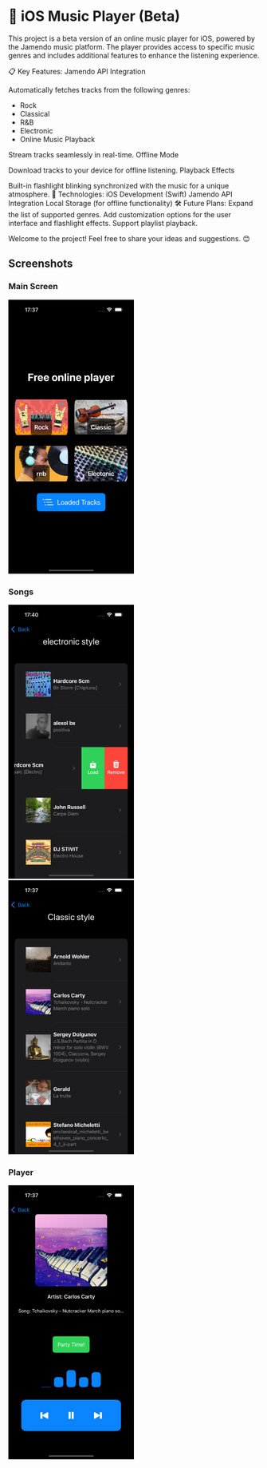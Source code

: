 <h1>🎵 iOS Music Player (Beta)</h1>
This project is a beta version of an online music player for iOS, powered by the Jamendo music platform. The player provides access to specific music genres and includes additional features to enhance the listening experience.

📋 Key Features:
Jamendo API Integration

Automatically fetches tracks from the following genres:
<ul>
    <li>Rock</li>
    <li>Classical</li>
    <li>R&B</li>
    <li>Electronic</li>
    <li>Online Music Playback</li>
</ul>

Stream tracks seamlessly in real-time.
Offline Mode

Download tracks to your device for offline listening.
Playback Effects

Built-in flashlight blinking synchronized with the music for a unique atmosphere.
🚀 Technologies:
iOS Development (Swift)
Jamendo API Integration
Local Storage (for offline functionality)
🛠️ Future Plans:
Expand the list of supported genres.
Add customization options for the user interface and flashlight effects.
Support playlist playback.

Welcome to the project! Feel free to share your ideas and suggestions. 😊

## Screenshots

### Main Screen
<img src="ScreenShots/StartView.png" alt="Start Screen" width="50%"/>

### Songs
<img src="ScreenShots/SongsView.png" alt="Songs Screen 1" width="50%"/>
<img src="ScreenShots/SongsView2.png" alt="Songs Screen 2" width="50%"/>

### Player
<img src="ScreenShots/PlayerView.png" alt="Player Screen" width="50%"/>

